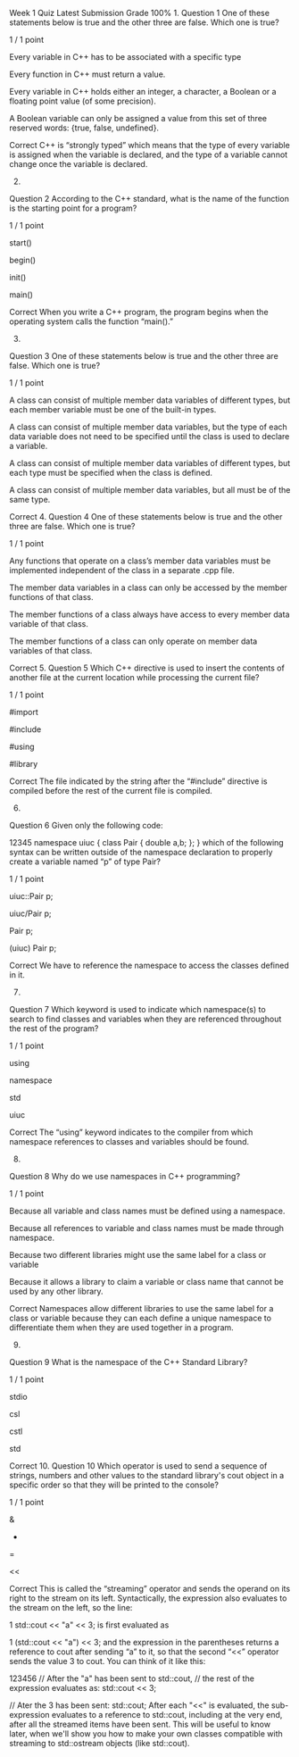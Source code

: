 Week 1 Quiz
Latest Submission Grade 100%
1.
Question 1
One of these statements below is true and the other three are false. Which one is true?


1 / 1 point

Every variable in C++ has to be associated with a specific type



Every function in C++ must return a value.



Every variable in C++ holds either an integer, a character, a Boolean or a floating point value (of some precision).



A Boolean variable can only be assigned a value from this set of three reserved words: {true, false, undefined}.





Correct
C++ is “strongly typed” which means that the type of every variable is assigned when the variable is declared, and the type of a variable cannot change once the variable is declared.

2.
Question 2
According to the C++ standard, what is the name of the function is the starting point for a program?


1 / 1 point

start()



begin()



init()



main()


Correct
When you write a C++ program, the program begins when the operating system calls the function “main().”

3.
Question 3
One of these statements below is true and the other three are false. Which one is true?


1 / 1 point

A class can consist of multiple member data variables of different types, but each member variable must be one of the built-in types.



A class can consist of multiple member data variables, but the type of each data variable does not need to be specified until the class is used to declare a variable.



A class can consist of multiple member data variables of different types, but each type must be specified when the class is defined.



A class can consist of multiple member data variables, but all must be of the same type.


Correct
4.
Question 4
One of these statements below is true and the other three are false. Which one is true?


1 / 1 point

Any functions that operate on a class’s member data variables must be implemented independent of the class in a separate .cpp file.



The member data variables in a class can only be accessed by the member functions of that class.



The member functions of a class always have access to every member data variable of that class.



The member functions of a class can only operate on member data variables of that class.


Correct
5.
Question 5
Which C++ directive is used to insert the contents of another file at the current location while processing the current file?


1 / 1 point

#import



#include



#using



#library


Correct
The file indicated by the string after the “#include” directive is compiled before the rest of the current file is compiled.

6.
Question 6
Given only the following code:

12345
namespace uiuc {
 	class Pair {
 		double a,b;
 	};
}
which of the following syntax can be written outside of the namespace declaration to properly create a variable named “p” of type Pair?


1 / 1 point

uiuc::Pair p;



uiuc/Pair p;



Pair p;



(uiuc) Pair p;


Correct
We have to reference the namespace to access the classes defined in it.

7.
Question 7
Which keyword is used to indicate which namespace(s) to search to find classes and variables when they are referenced throughout the rest of the program?


1 / 1 point

using



namespace



std



uiuc


Correct
The “using” keyword indicates to the compiler from which namespace references to classes and variables should be found.

8.
Question 8
Why do we use namespaces in C++ programming?


1 / 1 point

Because all variable and class names must be defined using a namespace.



Because all references to variable and class names must be made through namespace.



Because two different libraries might use the same label for a class or variable



Because it allows a library to claim a variable or class name that cannot be used by any other library.


Correct
Namespaces allow different libraries to use the same label for a class or variable because they can each define a unique namespace to differentiate them when they are used together in a program.

9.
Question 9
What is the namespace of the C++ Standard Library?


1 / 1 point

stdio



csl



cstl



std


Correct
10.
Question 10
Which operator is used to send a sequence of strings, numbers and other values to the standard library's cout object in a specific order so that they will be printed to the console?


1 / 1 point

&



+



=



<<


Correct
This is called the “streaming” operator and sends the operand on its right to the stream on its left. Syntactically, the expression also evaluates to the stream on the left, so the line:

1
std::cout << "a" << 3;
is first evaluated as

1
(std::cout << "a") << 3;
and the expression in the parentheses returns a reference to cout after sending “a” to it, so that the second  “<<” operator sends the value 3 to cout. You can think of it like this:

123456
// After the "a" has been sent to std::cout,
// the rest of the expression evaluates as:
std::cout << 3;

// Ater the 3 has been sent:
std::cout;
After each "<<" is evaluated, the sub-expression evaluates to a reference to std::cout, including at the very end, after all the streamed items have been sent. This will be useful to know later, when we'll show you how to make your own classes compatible with streaming to std::ostream objects (like std::cout).
